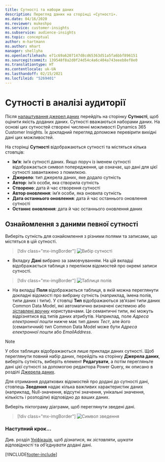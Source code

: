```yaml
---
title: Сутності та набори даних
description: Перегляд даних на сторінці «Сутності».
ms.date: 04/16/2020
ms.reviewer: mukeshpo
ms.service: customer-insights
ms.subservice: audience-insights
ms.topic: conceptual
author: m-hartmann
ms.author: mhart
manager: shellyha
ms.openlocfilehash: e71c69a6207147d8cd65363d51a5fa6bbf896151
ms.sourcegitcommit: 139548f8a2d0f24d54c4a6c404a743eeeb8ef8e0
ms.translationtype: HT
ms.contentlocale: uk-UA
ms.lasthandoff: 02/15/2021
ms.locfileid: "5269401"
---
```

# <a name="entities-in-audience-insights"></a>Сутності в аналізі аудиторії

Після [налаштування джерел даних](data-sources.md) перейдіть на сторінку **Сутності**, щоб оцінити якість доданих даних. Сутності вважаються наборами даних. На основі цих сутностей створені численні можливості Dynamics 365 Customer Insights. Їх докладний перегляд допоможе перевірити вихідні дані цих можливостей.

На сторінці **Сутності** відображаються сутності та містяться кілька стовпців:

- **Ім’я**: ім’я сутності даних. Якщо поруч із іменем сутності відображається символ попередження, це означає, що дані для цієї сутності завантажено з помилкою.
- **Джерело**: тип джерела даних, яке додало сутність
- **Автор**: ім’я особи, яка створила сутність
- **Створено**: дата й час створення сутності
- **Автор оновлення**: ім’я особи, яка оновила сутність
- **Дата останнього оновлення**: дата й час останнього оновлення сутності
- **Останнє оновлення**: дата й час останнього оновлення даних

## <a name="exploring-a-specific-entitys-data"></a>Ознайомлення з даними певної сутності

Виберіть сутність для ознайомлення з різними полями та записами, що містяться в цій сутності.

> [!div class="mx-imgBorder"]
> ![Вибір сутності](media/data-manager-entities-data.png "Вибір сутності")

- Вкладку **Дані** вибрано за замовчуванням. На цій вкладці відображається таблиця з переліком відомостей про окремі записи сутності.

> [!div class="mx-imgBorder"]
> ![Таблиця полів](media/data-manager-entities-fields.PNG "Таблиця полів")

- На вкладці **Поля** відображається таблиця, в якій можна переглянути докладні відомості про вибрану сутність (наприклад, імена полів, типи даних і типи). У стовпці **Тип** відображаються зв’язані типи даних Common Data Model, які автоматично визначені системою або [зіставлені вручну](map-entities.md) користувачами. Це семантичні типи, які можуть відрізнятися від типів даних атрибутів. Наприклад, поле *Адреса електронної пошти* нижче має тип даних *Тест*, але його (семантичний) тип Common Data Model може бути *Адреса електронної пошти* або *EmailAddress*.

> [!NOTE]
> У обох таблицях відображаються лише приклади даних сутності. Щоб переглянути повний набір даних, перейдіть на сторінку **Джерела даних**, виберіть сутність, виберіть елемент **Редагувати**, а потім перегляньте дані цієї сутності за допомогою редактора Power Query, як описано в розділі [Джерела даних](data-sources.md).

Для отримання додаткових відомостей про додані до сутності дані, стовпець **Зведення** надає кілька важливих характеристик даних (наприклад, Null-значення, відсутні значення, унікальні значення, кількість і розподіли) відповідно до ваших даних.

Виберіть піктограму діаграми, щоб переглянути зведені дані.

> [!div class="mx-imgBorder"]
> ![Символ зведення](media/data-manager-entities-summary.png "Зведена таблиця даних")

### <a name="next-step"></a>Наступний крок...

Див. розділ [Уніфікація](data-unification.md), щоб дізнатися, як *зіставляти*, *шукати відповідності* та *об’єднувати* додані дані.


[!INCLUDE[footer-include](../includes/footer-banner.md)]